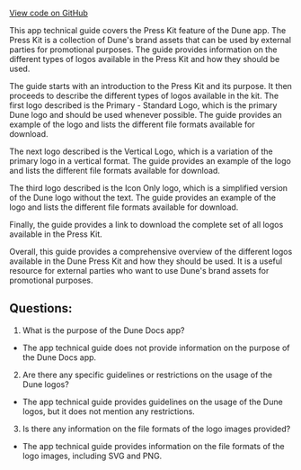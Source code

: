 [View code on GitHub](https://dune.com/blob/master/reference\press-kit.md)

This app technical guide covers the Press Kit feature of the Dune app. The Press Kit is a collection of Dune's brand assets that can be used by external parties for promotional purposes. The guide provides information on the different types of logos available in the Press Kit and how they should be used.

The guide starts with an introduction to the Press Kit and its purpose. It then proceeds to describe the different types of logos available in the kit. The first logo described is the Primary - Standard Logo, which is the primary Dune logo and should be used whenever possible. The guide provides an example of the logo and lists the different file formats available for download.

The next logo described is the Vertical Logo, which is a variation of the primary logo in a vertical format. The guide provides an example of the logo and lists the different file formats available for download.

The third logo described is the Icon Only logo, which is a simplified version of the Dune logo without the text. The guide provides an example of the logo and lists the different file formats available for download.

Finally, the guide provides a link to download the complete set of all logos available in the Press Kit.

Overall, this guide provides a comprehensive overview of the different logos available in the Dune Press Kit and how they should be used. It is a useful resource for external parties who want to use Dune's brand assets for promotional purposes.
## Questions: 
 1. What is the purpose of the Dune Docs app? 
- The app technical guide does not provide information on the purpose of the Dune Docs app. 

2. Are there any specific guidelines or restrictions on the usage of the Dune logos? 
- The app technical guide provides guidelines on the usage of the Dune logos, but it does not mention any restrictions. 

3. Is there any information on the file formats of the logo images provided? 
- The app technical guide provides information on the file formats of the logo images, including SVG and PNG.